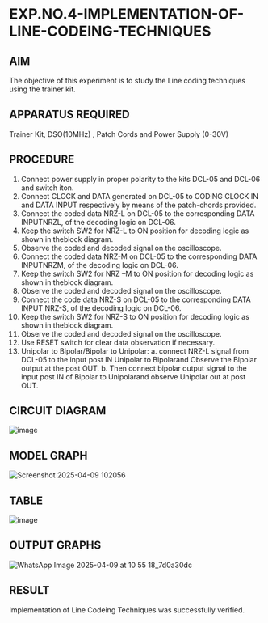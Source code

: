 # EXP.NO.4-IMPLEMENTATION-OF-LINE-CODEING-TECHNIQUES
  
## AIM    
 The objective of this experiment is to study the Line coding techniques using the trainer kit. 
## APPARATUS REQUIRED
Trainer Kit, DSO(10MHz) , Patch Cords and Power Supply (0-30V)   
## PROCEDURE

1. Connect power supply in proper polarity to the kits DCL-05 and DCL-06 and switch iton. 
2. Connect CLOCK and DATA generated on DCL-05 to CODING CLOCK IN and 
DATA INPUT respectively by means of the patch-chords provided. 
3. Connect the coded data NRZ-L on DCL-05 to the corresponding DATA INPUTNRZL, of 
the decoding logic on DCL-06. 
4. Keep the switch SW2 for NRZ-L to ON position for decoding logic as shown in theblock 
diagram. 
5. Observe the coded and decoded signal on the oscilloscope. 
6. Connect the coded data NRZ-M on DCL-05 to the corresponding DATA INPUTNRZM, of 
the decoding logic on DCL-06. 
7. Keep the switch SW2 for NRZ –M to ON position for decoding logic as shown in theblock 
diagram. 
8. Observe the coded and decoded signal on the oscilloscope. 
9. Connect the code data NRZ-S on DCL-05 to the corresponding DATA INPUT NRZ-S, of 
the decoding logic on DCL-06. 
10. Keep the switch SW2 for NRZ-S to ON position for decoding logic as shown in theblock 
diagram. 
11. Observe the coded and decoded signal on the oscilloscope. 
12. Use RESET switch for clear data observation if necessary. 
13. Unipolar to Bipolar/Bipolar to Unipolar: 
a. connect NRZ-L signal from DCL-05 to the input post IN Unipolar to Bipolarand 
Observe the Bipolar output at the post OUT. 
b. Then connect bipolar output signal to the input post IN of Bipolar to Unipolarand 
observe Unipolar out at post OUT. 
## CIRCUIT DIAGRAM
![image](https://github.com/user-attachments/assets/ea9544fc-02a7-4f82-a396-76c8d4cc8b74)

## MODEL GRAPH
![Screenshot 2025-04-09 102056](https://github.com/user-attachments/assets/d90f8ec8-fbd9-4c52-ac14-37f09265eac3)


## TABLE
![image](https://github.com/user-attachments/assets/92876b97-59d5-438c-bf3d-1a5e36ce526d)

## OUTPUT GRAPHS
![WhatsApp Image 2025-04-09 at 10 55 18_7d0a30dc](https://github.com/user-attachments/assets/04a67e94-4e23-4cf8-acc0-130671cffd37)

## RESULT 
Implementation of Line Codeing Techniques was successfully verified.
